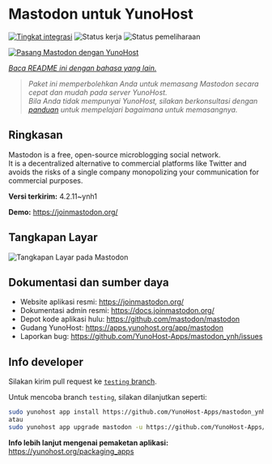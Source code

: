 <!--
N.B.: README ini dibuat secara otomatis oleh <https://github.com/YunoHost/apps/tree/master/tools/readme_generator>
Ini TIDAK boleh diedit dengan tangan.
-->

# Mastodon untuk YunoHost

[![Tingkat integrasi](https://dash.yunohost.org/integration/mastodon.svg)](https://ci-apps.yunohost.org/ci/apps/mastodon/) ![Status kerja](https://ci-apps.yunohost.org/ci/badges/mastodon.status.svg) ![Status pemeliharaan](https://ci-apps.yunohost.org/ci/badges/mastodon.maintain.svg)

[![Pasang Mastodon dengan YunoHost](https://install-app.yunohost.org/install-with-yunohost.svg)](https://install-app.yunohost.org/?app=mastodon)

*[Baca README ini dengan bahasa yang lain.](./ALL_README.md)*

> *Paket ini memperbolehkan Anda untuk memasang Mastodon secara cepat dan mudah pada server YunoHost.*  
> *Bila Anda tidak mempunyai YunoHost, silakan berkonsultasi dengan [panduan](https://yunohost.org/install) untuk mempelajari bagaimana untuk memasangnya.*

## Ringkasan

Mastodon is a free, open-source microblogging social network.  
It is a decentralized alternative to commercial platforms like Twitter and avoids the risks of a single company monopolizing your communication for commercial purposes.


**Versi terkirim:** 4.2.11~ynh1

**Demo:** <https://joinmastodon.org/>

## Tangkapan Layar

![Tangkapan Layar pada Mastodon](./doc/screenshots/mastodon.png)

## Dokumentasi dan sumber daya

- Website aplikasi resmi: <https://joinmastodon.org/>
- Dokumentasi admin resmi: <https://docs.joinmastodon.org/>
- Depot kode aplikasi hulu: <https://github.com/mastodon/mastodon>
- Gudang YunoHost: <https://apps.yunohost.org/app/mastodon>
- Laporkan bug: <https://github.com/YunoHost-Apps/mastodon_ynh/issues>

## Info developer

Silakan kirim pull request ke [`testing` branch](https://github.com/YunoHost-Apps/mastodon_ynh/tree/testing).

Untuk mencoba branch `testing`, silakan dilanjutkan seperti:

```bash
sudo yunohost app install https://github.com/YunoHost-Apps/mastodon_ynh/tree/testing --debug
atau
sudo yunohost app upgrade mastodon -u https://github.com/YunoHost-Apps/mastodon_ynh/tree/testing --debug
```

**Info lebih lanjut mengenai pemaketan aplikasi:** <https://yunohost.org/packaging_apps>
